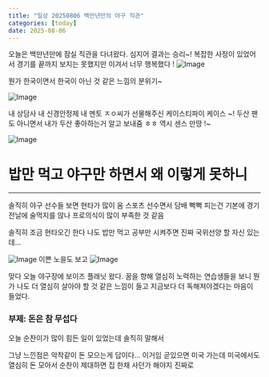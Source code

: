 ```yaml
---
title: "일상 20250806 백만년만의 야구 직관"
categories: [today]
date: 2025-08-06
---
```


오늘은 백만년만에 잠실 직관을 다녀왔다. 심지어 결과는 승리~! 복잡한 사정이 있었어서 경기를 끝까지 보지는 못했지만 이겨서 너무 행복했다 !
![Image](https://github.com/user-attachments/assets/f55cae09-bb6e-4c63-be0e-bc6f13b2e7ba)

뭔가 한국이면서 한국이 아닌 것 같은 느낌의 분위기~

![Image](https://github.com/user-attachments/assets/b0b83e94-2e1a-48ba-89aa-b0282680795a)

내 상담사 내 신경안정제 내 멘토 ㅈㅇ씨가 선물해주신 케이스티파이 케이스 ~! 두산 팬도 아니면서 내가 두산 좋아하는거 알고 보내줌 ㅎㅎ 역시 센스 만땅 !~



![Image](https://github.com/user-attachments/assets/cf5444d1-7681-4945-bade-9ac1d59a2883)

# 밥만 먹고 야구만 하면서 왜 이렇게 못하니 
---
솔직히 야구 선수들 보면 현타가 많이 옴 스포츠 선수면서 담배 뻑뻑 피는건 기본에 경기전날에 술먹지를 않나 프로의식이 많이 부족한 것 같음 

솔직히 조금 현타오긴 한다 나도 밥만 먹고 공부만 시켜주면 진짜 국위선양 할 자신 있는데...

![Image](https://github.com/user-attachments/assets/9da40765-1ba1-4f70-81a1-97c9c372dc65)
이쁜 노을도 보고 
![Image](https://github.com/user-attachments/assets/2f1c865a-48db-49c4-847e-927e611b6c58)

맞다 오늘 야구장에 보이즈 플래닛 왔다. 꿈을 향해 열심히 노력하는 연습생들을 보니 뭔가 나도 더 열심히 살아야 할 것 같은 느낌이 들고 지금보다 더 독해져야겠다는 마음이 들었다. 

### 부제: 돈은 참 무섭다
오늘 순찬이가 많이 힘든 일이 있었는데 솔직히 말해서 

그냥 느낀점은 악착같이 돈 모으는게 답이다... 이거임 곧있으면 미국 가는데 미국에서도 열심히 돈 모아서 순찬이 제대하면 집 한채 사던가 해야지 진짜로 